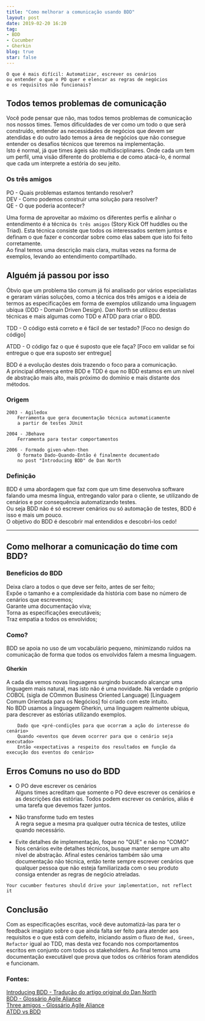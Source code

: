 ```yaml
---
title: "Como melhorar a comunicação usando BDD"
layout: post
date: 2019-02-20 16:20
tag:
- BDD
- Cucumber
- Gherkin
blog: true
star: false
---
```


 
 
	O que é mais difícil: Automatizar, escrever os cenários 
	ou entender o que o PO quer e elencar as regras de negócios 
	e os requisitos não funcionais? 
 
## Todos temos problemas de comunicação 
 
Você pode pensar que não, mas todos temos problemas de comunicação nos nossos times. Temos dificuldades de ver como um todo o que será construído, entender as necessidades de negócios que devem ser atendidas e do outro lado temos a área de negócios que não consegue entender os desafios técnicos que teremos na implementação.  
Isto é normal, já que times ágeis são multidisciplinares. Onde cada um tem um perfil, uma visão diferente do problema e de como atacá-lo, é normal que cada um interprete a estória do seu jeito.  
 
### Os três amigos 
 
PO - Quais problemas estamos tentando resolver?  
DEV - Como podemos construir uma solução para resolver?  
QE - O que poderia acontecer?  
 
Uma forma de aproveitar ao máximo os diferentes perfis e alinhar o entendimento é a técnica `Os três amigos` (Story Kick Off huddles ou the Triad). Esta técnica consiste que todos os interessados sentem juntos e definam o que fazer e concordar sobre como elas sabem que isto foi feito corretamente.  
Ao final temos uma descrição mais clara, muitas vezes na forma de exemplos, levando ao entendimento compartilhado.  
 
## Alguém já passou por isso 
 
Óbvio que um problema tão comum já foi analisado por vários especialistas e geraram várias soluções, como a técnica dos três amigos e a ideia de termos as especificações em forma de exemplos utilizando uma linguagem ubíqua (DDD - Domain Driven Design). Dan North se utilizou destas técnicas e mais algumas como TDD e ATDD para criar o BDD.  
  
TDD - O código está correto e é fácil de ser testado? [Foco no design do código]  
 
ATDD - O código faz o que é suposto que ele faça? [Foco em validar se foi entregue o que era suposto ser entregue]  
 
BDD é a evolução destes dois trazendo o foco para a comunicação.  
A principal diferença entre BDD e TDD é que no BDD estamos em um nível de abstração mais alto, mais próximo do domínio e mais distante dos métodos.  
 
### Origem 
 
	2003 - Agiledox
		Ferramenta que gera documentação técnica automaticamente 
		a partir de testes JUnit
 
	2004 - JBehave
		Ferramenta para testar comportamentos
 
	2006 - Formado given-when-then
		O formato Dado-Quando-Então é finalmente documentado 
		no post "Introducing BDD" de Dan North
 
### Definição 
 
BDD é uma abordagem que faz com que um time desenvolva software falando uma mesma língua, entregando valor para o cliente, se utilizando de cenários e por consequência automatizando testes.  
Ou seja BDD não é só escrever cenários ou só automação de testes, BDD é isso e mais um pouco.  
O objetivo do BDD é descobrir mal entendidos e descobri-los cedo!  
  
___
## Como melhorar a comunicação do time com BDD? 
 
### Benefícios do BDD 
 
Deixa claro a todos o que deve ser feito, antes de ser feito;  
Expõe o tamanho e a complexidade da história com base no número de cenários que escrevemos;  
Garante uma documentação viva;  
Torna as especificações executáveis;  
Traz empatia a todos os envolvidos;  
 
### Como? 
 
BDD se apoia no uso de um vocabulário pequeno, minimizando ruídos na comunicação de forma que todos os envolvidos falem a mesma linguagem.  
  
#### Gherkin 
 
A cada dia vemos novas linguagens surgindo buscando alcançar uma linguagem mais natural, mas isto não é uma novidade. Na verdade o próprio COBOL (sigla de COmmon Business Oriented Language) [Linguagem Comum Orientada para os Negócios] foi criado com este intuito.  	
No BDD usamos a linguagem Gherkin, uma linguagem realmente ubíqua, para descrever as estórias utilizando exemplos.  
 
```Gherkin
	Dado que <pré-condições para que ocorram a ação do interesse do cenário>
	Quando <eventos que devem ocorrer para que o cenário seja executado>
	Então <expectativas a respeito dos resultados em função da execução dos eventos do cenário>
```
 
## Erros Comuns no uso do BDD 
 
- O PO deve escrever os cenários  
Alguns times acreditam que somente o PO deve escrever os cenários e as descrições das estórias. Todos podem escrever os cenários, aliás é uma tarefa que devemos fazer juntos.  
  
- Não transforme tudo em testes  
A regra segue a mesma pra qualquer outra técnica de testes, utilize quando necessário.  
  
- Evite detalhes de implementação, foque no "QUE" e não no "COMO"  
Nos cenários evite detalhes técnicos, busque manter sempre um alto nível de abstração. Afinal estes cenários também são uma documentação não técnica, então tente sempre escrever cenários que qualquer pessoa que não esteja familiarizada com o seu produto consiga entender as regras de negócio atreladas.  
  
  
`Your cucumber features should drive your implementation, not reflect it`  
  
  
## Conclusão  
  
Com as especificações escritas, você deve automatizá-las para ter o feedback imagiato sobre o que ainda falta ser feito para atender aos requisitos e o que está com defeito, iniciando assim o fluxo de `Red, Green, Refactor` igual ao TDD, mas desta vez focando nos comportamentos escritos em conjunto com todos os stakeholders. Ao final temos uma documentação executável que prova que todos os critérios foram atendidos e funcionam.  
  
### Fontes:
  
[Introducing BDD - Tradução do artigo original do Dan North](http://broncodev.com/2016-10-11-introduzindo-o-bdd/)  
[BDD - Glossário Agile Aliance](https://www.agilealliance.org/glossary/bdd/)  
[Three amigos - Glossário Agile Aliance](https://www.agilealliance.org/glossary/three-amigos/)  
[ATDD vs BDD](https://lizkeogh.com/2011/06/27/atdd-vs-bdd-and-a-potted-history-of-some-related-stuff/)  
